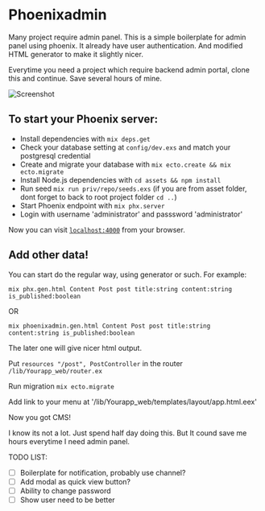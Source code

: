 # Phoenixadmin

Many project require admin panel. This is a simple boilerplate for admin panel using phoenix. It already have user authentication. And modified HTML generator to make it slightly nicer. 

Everytime you need a project which require backend admin portal, clone this and continue. Save several hours of mine.

![Screenshot](https://s33.postimg.cc/4h4nkj89b/Screen_Shot_2018-07-04_at_2.49.57_PM.png)

## To start your Phoenix server:

  * Install dependencies with `mix deps.get`
  * Check your database setting at `config/dev.exs` and match your postgresql credential
  * Create and migrate your database with `mix ecto.create && mix ecto.migrate`
  * Install Node.js dependencies with `cd assets && npm install`
  * Run seed `mix run priv/repo/seeds.exs` (if you are from asset folder, dont forget to back to root project folder `cd ..`)
  * Start Phoenix endpoint with `mix phx.server`
  * Login with username 'administrator' and passsword 'administrator'

Now you can visit [`localhost:4000`](http://localhost:4000) from your browser.


## Add other data!
You can start do the regular way, using generator or such. For example:

`mix phx.gen.html Content Post post title:string content:string is_published:boolean`

OR 

`mix phoenixadmin.gen.html Content Post post title:string content:string is_published:boolean`

The later one will give nicer html output.

Put `resources "/post", PostController` in the router `/lib/Yourapp_web/router.ex`

Run migration `mix ecto.migrate`

Add link to your menu at '/lib/Yourapp_web/templates/layout/app.html.eex'

Now you got CMS!



I know its not a lot. Just spend half day doing this. But It cound save me hours everytime I need admin panel.



TODO LIST:
- [ ] Boilerplate for notification, probably use channel?
- [ ] Add modal as quick view button?
- [ ] Ability to change password
- [ ] Show user need to be better